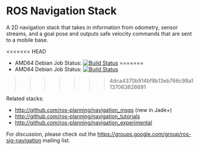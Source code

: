 ROS Navigation Stack
====================

A 2D navigation stack that takes in information from odometry, sensor
streams, and a goal pose and outputs safe velocity commands that are sent
to a mobile base.

<<<<<<< HEAD
 * AMD64 Debian Job Status: [![Build Status](http://build.ros.org/buildStatus/icon?job=Ibin_uT64__navigation__ubuntu_trusty_amd64__binary)](http://build.ros.org/view/Ibin_uT64/job/Ibin_uT64__navigation__ubuntu_trusty_amd64__binary/)
=======
 * AMD64 Debian Job Status: [![Build Status](http://build.ros.org/buildStatus/icon?job=Mbin_uB64__navigation__ubuntu_bionic_amd64__binary)](http://build.ros.org/job/Mbin_uB64__navigation__ubuntu_bionic_amd64__binary/)
>>>>>>> 4dca4370b914bf8b13eb766c98a1137063826691

Related stacks:

 * http://github.com/ros-planning/navigation_msgs (new in Jade+)
 * http://github.com/ros-planning/navigation_tutorials
 * http://github.com/ros-planning/navigation_experimental

For discussion, please check out the
https://groups.google.com/group/ros-sig-navigation mailing list.
